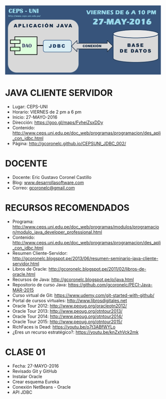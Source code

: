 ![Java CLIENTE-SERVIDOR](https://github.com/gcoronelc/CEPSUNI_JDBC_003/blob/master/JavaCS003.png)

# JAVA CLIENTE SERVIDOR

- Lugar: CEPS-UNI
- Horario: VIERNES de 2 pm a 6 pm
- Inicio: 27-MAYO-2016
- Dirección: https://goo.gl/maps/FvheiZsxDDy
- Contenido: http://www.ceps.uni.edu.pe/doc_web/programas/programacion/des_apli_con_jdbc.html
- Página: http://gcoronelc.github.io/CEPSUNI_JDBC_002/

# DOCENTE

- Docente: Eric Gustavo Coronel Castillo
- Blog: www.desarrollasoftware.com
- Correo: gcoronelc@gmail.com

# RECURSOS RECOMENDADOS

- Programa: http://www.ceps.uni.edu.pe/doc_web/programas/modulos/programacion/modulo_java_developer_professional.html
- Contenido: http://www.ceps.uni.edu.pe/doc_web/programas/programacion/des_apli_con_jdbc.html
- Resumen Cliente-Servidor: http://gcoronelc.blogspot.pe/2013/06/resumen-seminario-java-cliente-servidor.html
- Libros de Oracle: http://gcoronelc.blogspot.pe/2011/02/libros-de-oracle.html
- Recursos de Java: http://gcoronelc.blogspot.pe/p/java.html
- Repositorio de curso Java: https://github.com/gcoronelc/PECI-Java-MAR-2015
- Curso virtual de Git: https://www.udemy.com/git-started-with-github/
- Portal de cursos virtuales: http://www.librosdigitales.net
- Oracle Tour 2012: http://www.peoug.org/oracleotn2012/
- Oracle Tour 2013: http://www.peoug.org/otntour2013/
- Oracle Tour 2014: http://www.peoug.org/otntour2014/
- Oracle Tour 2015: http://www.peoug.org/otntour2015/
- RichFaces is Dead: https://youtu.be/o7t3ABfWYLo
- ¿Eres un recurso estratégico?: https://youtu.be/knZxhVck2mk

# CLASE 01 

- Fecha: 27-MAYO-2016
- Revisado Git y GitHub
- Instalar Oracle
- Crear esquema Eureka
- Conexión NetBeans - Oracle
- API JDBC











